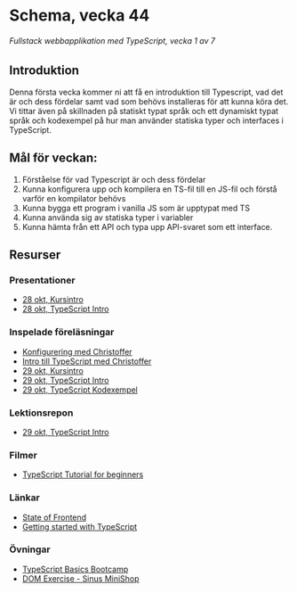 # Schema, vecka 44
###### Fullstack webbapplikation med TypeScript, vecka 1 av 7

## Introduktion

Denna första vecka kommer ni att få en introduktion till Typescript, vad det är och dess fördelar samt vad som behövs installeras för att kunna köra det. 
Vi tittar även på skillnaden på statiskt typat språk och ett dynamiskt typat språk och kodexempel på hur man använder statiska typer och interfaces i TypeScript.


## Mål för veckan:

1. Förståelse för vad Typescript är och dess fördelar
2. Kunna konfigurera upp och kompilera en TS-fil till en JS-fil och förstå varför en kompilator behövs
3. Kunna bygga ett program i vanilla JS som är upptypat med TS
4. Kunna använda sig av statiska typer i variabler
5. Kunna hämta från ett API och typa upp API-svaret som ett interface.


## Resurser

### Presentationer
* [28 okt, Kursintro](https://docs.google.com/presentation/d/1CcIgMH9BggKA2Jrs6e44mbNHVbEDLSL7/edit?usp=sharing&ouid=117251319654116712560&rtpof=true&sd=true)
* [28 okt, TypeScript Intro](https://docs.google.com/presentation/d/1h_AZq_HH-i8O63R87fyxknLDdIYXVRLR/edit?usp=sharing&ouid=117251319654116712560&rtpof=true&sd=true)


### Inspelade föreläsningar
* [Konfigurering med Christoffer](https://vimeo.com/777907090/f9f008f064)
* [Intro till TypeScript med Christoffer](https://vimeo.com/777906914/f9fc0538d7)
* [29 okt, Kursintro](https://funet.sharepoint.com/:v:/s/FrontendutvecklareYH-Fe23Karlstad/EV-V-55xlmVHkLNe0-_Fe04Bxj2KlhZYbdyZjlaWZAEkCA?e=0CAEyN)
* [29 okt, TypeScript Intro](https://funet.sharepoint.com/:v:/s/FrontendutvecklareYH-Fe23Karlstad/EYdtyI7g4BxDleOrLD5R2CYB-yNVn__b8hAupN_i9yondg?e=19jBXs)
* [29 okt, TypeScript Kodexempel](https://funet.sharepoint.com/:v:/s/FrontendutvecklareYH-Fe23Karlstad/EXDjI7BgxOdNrTislhBIbOgB_uiBTj_z8qaEcQgaPHkZww?e=nOMAhX)

### Lektionsrepon
* [29 okt, TypeScript Intro](https://github.com/fu-fullstack-fe23/week-44-lecture-typescript-basics)

### Filmer
* [TypeScript Tutorial for beginners](https://www.youtube.com/watch?v=d56mG7DezGs&t=1203s)

### Länkar
* [State of Frontend](https://tsh.io/state-of-frontend/)
* [Getting started with TypeScript](https://drive.google.com/file/d/0B98lNJRzLBMST1BZcm1CbGdEc1k/view?usp=sharing&resourcekey=0-JqJ5WaSSh7uLcScFKqMpxg)

### Övningar
* [TypeScript Basics Bootcamp](https://github.com/fu-fullstack-fe23/week-44-exercise-typescript-basics-bootcamp/tree/main)
* [DOM Exercise - Sinus MiniShop](https://github.com/Santosnr6/SinusMiniShop)







